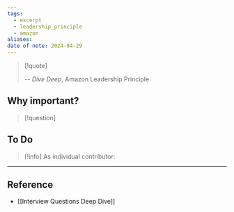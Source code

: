 ```yaml
---
tags:
  - excerpt
  - leadership_principle
  - amazon
aliases: 
date of note: 2024-04-29
---
```

> [!quote]
> 
>
>-- *Dive Deep*, Amazon Leadership Principle

## Why important?

>[!question]
>

## To Do

>[!info]
> As individual contributor: 
>



----
## Reference

- [[Interview Questions Deep Dive]]